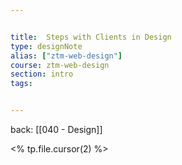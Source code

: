 ```yaml
---


title:  Steps with Clients in Design
type: designNote
alias: ["ztm-web-design"]
course: ztm-web-design
section: intro
tags: 


---
```

back: [[040 - Design]]


<% tp.file.cursor(2) %>
